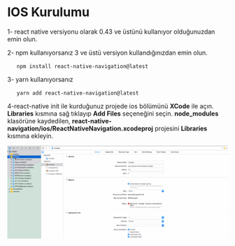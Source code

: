 # IOS Kurulumu

1- react native versiyonu olarak 0.43 ve üstünü kullanıyor olduğunuzdan emin olun.

2- npm kullanıyorsanız 3 ve üstü versiyon kullandığınızdan emin olun.

```
   npm install react-native-navigation@latest
```

3- yarn kullanıyorsanız 

```
   yarn add react-native-navigation@latest
```

4-react-native init ile kurduğunuz projede ios bölümünü **XCode** ile açın. **Libraries** kısmına sağ tıklayıp **Add Files** seçeneğini seçin. **node\_modules** klasörüne kaydedilen, **react-native-navigation/ios/ReactNativeNavigation.xcodeproj**  projesini **Libraries** kısmına ekleyin.

![](/assets/rnn-ios-1.gif)





